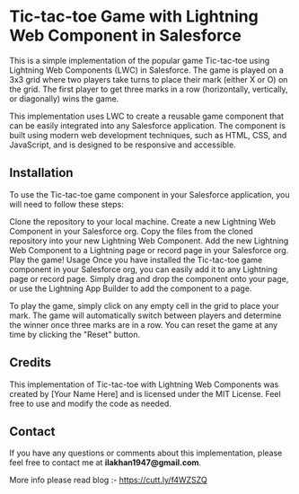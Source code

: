 <h1>Tic-tac-toe Game with Lightning Web Component in Salesforce</h1>
This is a simple implementation of the popular game Tic-tac-toe using Lightning Web Components (LWC) in Salesforce. The game is played on a 3x3 grid where two players take turns to place their mark (either X or O) on the grid. The first player to get three marks in a row (horizontally, vertically, or diagonally) wins the game.

This implementation uses LWC to create a reusable game component that can be easily integrated into any Salesforce application. The component is built using modern web development techniques, such as HTML, CSS, and JavaScript, and is designed to be responsive and accessible.

<h2>Installation</h2>
To use the Tic-tac-toe game component in your Salesforce application, you will need to follow these steps:

Clone the repository to your local machine.
Create a new Lightning Web Component in your Salesforce org.
Copy the files from the cloned repository into your new Lightning Web Component.
Add the new Lightning Web Component to a Lightning page or record page in your Salesforce org.
Play the game!
Usage
Once you have installed the Tic-tac-toe game component in your Salesforce org, you can easily add it to any Lightning page or record page. Simply drag and drop the component onto your page, or use the Lightning App Builder to add the component to a page.

To play the game, simply click on any empty cell in the grid to place your mark. The game will automatically switch between players and determine the winner once three marks are in a row. You can reset the game at any time by clicking the "Reset" button.

<h2>Credits</h2>
This implementation of Tic-tac-toe with Lightning Web Components was created by [Your Name Here] and is licensed under the MIT License. Feel free to use and modify the code as needed.

<h2>Contact</h2>
If you have any questions or comments about this implementation, please feel free to contact me at <b>ilakhan1947@gmail.com</b>.

More info please read blog :- https://cutt.ly/f4WZSZQ 
